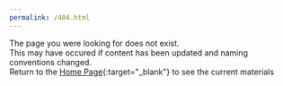 ```yaml
---
permalink: /404.html
---
```


The page you were looking for does not exist.  
This may have occured if content has been updated and naming conventions changed.  
Return to the [Home Page](https://bafflerbach.github.io/test_software_carpentry){:target="_blank"} to see the current materials
